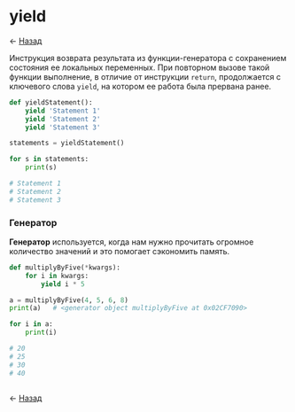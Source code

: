 # yield

← [Назад][back]

Инструкция возврата результата из функции-генератора с сохранением состояния ее локальных переменных.
При повторном вызове такой функции выполнение, в отличие от инструкции `return`, продолжается с ключевого слова `yield`,
на котором ее работа была прервана ранее.

```python
def yieldStatement():
    yield 'Statement 1'
    yield 'Statement 2'
    yield 'Statement 3'

statements = yieldStatement()

for s in statements:
    print(s)

# Statement 1
# Statement 2
# Statement 3
```

### Генератор

**Генератор** используется, когда нам нужно прочитать огромное количество значений и это помогает сэкономить память.

```python
def multiplyByFive(*kwargs):
    for i in kwargs:
        yield i * 5

a = multiplyByFive(4, 5, 6, 8)
print(a)   # <generator object multiplyByFive at 0x02CF7090>

for i in a:
    print(i)

# 20
# 25
# 30
# 40
```

```python

```

← [Назад][back]

[back]: <> "Назад к оглавлению"
